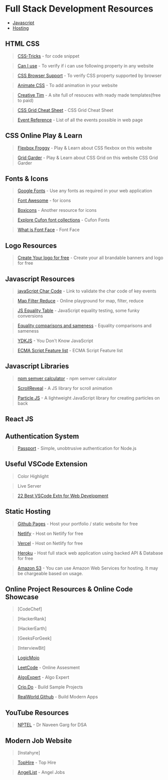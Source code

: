 # Full Stack Development Resources

* [Javascript](https://fullstack.co.in/#javascript)
* [Hosting](https://fullstack.co.in/#static-hosting)

## HTML CSS

> [CSS-Tricks](https://css-tricks.com/) - for code snippet

> [Can I use](https://caniuse.com/) - To verify if i can use following property in any website

> [CSS Browser Support](https://www.w3schools.com/cssref/css3_browsersupport.asp) - To verify CSS property supported by browser

> [Animate CSS](https://animate.style/) - To add animation in your website

> [Creative Tim](https://www.creative-tim.com/) - A site full of resouces with ready made templates(free to paid)

> [CSS Grid Cheat Sheet](https://grid.malven.co/) - CSS Grid Cheat Sheet

> [Event Reference](https://developer.mozilla.org/en-US/docs/Web/Events) - List of all the events possible in web page

## CSS Online Play & Learn 

> [Flexbox Froggy](https://flexboxfroggy.com/) - Play & Learn about CSS flexbox on this website

> [Grid Garder](http://cssgridgarden.com/) - Play & Learn about CSS Grid on this website CSS Grid Garder

## Fonts & Icons

> [Google Fonts](https://fonts.google.com/) - Use any fonts as required in your web application

> [Font Awesome](https://fontawesome.com/v4.7.0/icons/) - for icons

> [Boxicons](https://boxicons.com/) - Another resource for icons

> [Explore Cufon font collections](https://www.cufonfonts.com/) - Cufon Fonts

> [What is Font Face](https://css-tricks.com/snippets/css/using-font-face/) - Font Face

## Logo Resources

> [Create Your logo for free](https://hatchful.shopify.com/) - Create your all brandable banners and logo for free

## Javascript Resources

> [javaScript Char Code](https://www.cambiaresearch.com/articles/15/javascript-char-codes-key-codes) - Link to validate the char code of key events

> [Map Filter Reduce](https://arrayexplorer.netlify.app/) - Online playground for map, filter, reduce

> [JS Equality Table](https://dorey.github.io/JavaScript-Equality-Table/) - JavaScript equality testing, some funky conversions

> [Equality comparisons and sameness](https://developer.mozilla.org/en-US/docs/Web/JavaScript/Equality_comparisons_and_sameness) - Equality comparisons and sameness

> [YDKJS](https://github.com/getify/You-Dont-Know-JS) - You Don't Know JavaScript

> [ECMA Script Feature list](https://github.com/daumann/ECMAScript-new-features-list) - ECMA Script Feature list

## Javascript Libraries

> [npm semver calculator](https://semver.npmjs.com/) - npm semver calculator

> [ScrollReveal](https://scrollrevealjs.org/) - A JS library for scroll animation

> [Particle JS](https://vincentgarreau.com/particles.js/) - A lightweight JavaScript library for creating particles on back

## React JS


## Authentication System

> [Passport](http://www.passportjs.org/) - Simple, unobtrusive authentication for Node.js

## Useful VSCode Extension

> Color Highlight

> Live Server

> [22 Best VSCode Extn for Web Development](https://scotch.io/bar-talk/22-best-visual-studio-code-extensions-for-web-development)

## Static Hosting
> [Github Pages](https://pages.github.com/) - Host your portfolio / static website for free

> [Netlify](https://www.netlify.com/) - Host on Netlify for free

> [Vercel](https://www.vercel.com/) - Host on Netlify for free

> [Heroku](https://heroku.com) - Host full stack web application using backed API & Database for free

> [Amazon S3](https://aws.amazon.com) - You can use Amazon Web Services for hosting. It may be chargeable based on usage.

## Online Project Resources & Online Code Showcase

> [CodeChef]

> [HackerRank]

> [HackerEarth]

> [GeeksForGeek]

> [InterviewBit]

> [LogicMojo](https://www.logicmojo.com/index.html)

> [LeetCode](https://leetcode.com/) - Online Assesment

> [AlgoExpert](https://www.algoexpert.io/product) - Algo Expert

> [Crio.Do](https://www.crio.do) - Build Sample Projects

> [RealWorld Github](https://gothinkster.github.io/realworld/) - Build Modern Apps

## YouTube Resources

> [NPTEL](https://www.youtube.com/channel/UC640y4UvDAlya_WOj5U4pfA) - Dr Naveen Garg for DSA

## Modern Job Website

> [Instahyre]

> [TopHire](https://tophire.co/) - Top Hire

> [AngelList](https://angel.co/jobs) - Angel Jobs
